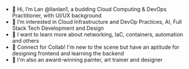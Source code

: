 - 👋 Hi, I’m Lan @llanlan1, a budding Cloud Computing & DevOps Practitioner, with UI/UX background
- 👀 I’m interested in Cloud Infrastructure and DevOp Practices, AI, Full Stack Tech Development and Design
- 🌱 I want to learn more about networking, IaC, containers, automation and others
- 💞️ Connect for Collab! I'm new to the scene but have an aptitude for designing frontend and learning the backend
- 🎨 I'm also an award-winning painter, art trainer and designer

<!---
llanlan1/llanlan1 is a ✨ special ✨ repository because its `README.md` (this file) appears on your GitHub profile.
You can click the Preview link to take a look at your changes.
--->
